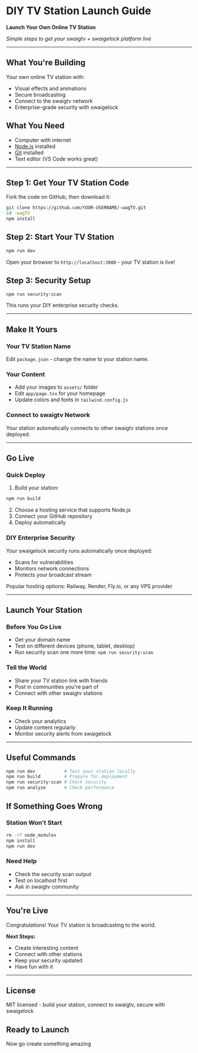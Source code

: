 # DIY TV Station Launch Guide

**Launch Your Own Online TV Station**

*Simple steps to get your swaigtv + swaigelock platform live*

---

## What You're Building

Your own online TV station with:
- Visual effects and animations
- Secure broadcasting
- Connect to the swaigtv network
- Enterprise-grade security with swaigelock

## What You Need

- Computer with internet
- [Node.js](https://nodejs.org/) installed
- [Git](https://git-scm.com/) installed  
- Text editor (VS Code works great)

---

## Step 1: Get Your TV Station Code

Fork the code on GitHub, then download it:
```bash
git clone https://github.com/YOUR-USERNAME/-wagTV.git
cd -wagTV
npm install
```

## Step 2: Start Your TV Station
```bash
npm run dev
```
Open your browser to `http://localhost:3000` - your TV station is live!

## Step 3: Security Setup
```bash
npm run security:scan
```
This runs your DIY enterprise security checks.

---

## Make It Yours

### Your TV Station Name
Edit `package.json` - change the name to your station name.

### Your Content
- Add your images to `assets/` folder
- Edit `app/page.tsx` for your homepage
- Update colors and fonts in `tailwind.config.js`

### Connect to swaigtv Network
Your station automatically connects to other swaigtv stations once deployed.

---

## Go Live

### Quick Deploy
1. Build your station:
```bash
npm run build
```

2. Choose a hosting service that supports Node.js
3. Connect your GitHub repository  
4. Deploy automatically

### DIY Enterprise Security
Your swaigelock security runs automatically once deployed:
- Scans for vulnerabilities
- Monitors network connections
- Protects your broadcast stream

Popular hosting options: Railway, Render, Fly.io, or any VPS provider

---

## Launch Your Station

### Before You Go Live
- Get your domain name
- Test on different devices (phone, tablet, desktop)
- Run security scan one more time: `npm run security:scan`

### Tell the World
- Share your TV station link with friends
- Post in communities you're part of
- Connect with other swaigtv stations

### Keep It Running
- Check your analytics
- Update content regularly  
- Monitor security alerts from swaigelock

---

## Useful Commands

```bash
npm run dev           # Test your station locally
npm run build         # Prepare for deployment  
npm run security:scan # Check security
npm run analyze       # Check performance
```

## If Something Goes Wrong

### Station Won't Start
```bash
rm -rf node_modules
npm install
npm run dev
```

### Need Help
- Check the security scan output
- Test on localhost first
- Ask in swaigtv community

---

## You're Live

Congratulations! Your TV station is broadcasting to the world.

**Next Steps:**
- Create interesting content
- Connect with other stations
- Keep your security updated
- Have fun with it

---

## License

MIT licensed - build your station, connect to swaigtv, secure with swaigelock

## Ready to Launch

Now go create something amazing
